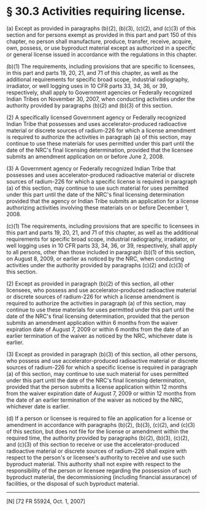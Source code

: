 # § 30.3   Activities requiring license.

(a) Except as provided in paragraphs (b)(2), (b)(3), (c)(2), and (c)(3) of this section and for persons exempt as provided in this part and part 150 of this chapter, no person shall manufacture, produce, transfer, receive, acquire, own, possess, or use byproduct material except as authorized in a specific or general license issued in accordance with the regulations in this chapter.


(b)(1) The requirements, including provisions that are specific to licensees, in this part and parts 19, 20, 21, and 71 of this chapter, as well as the additional requirements for specific broad scope, industrial radiography, irradiator, or well logging uses in 10 CFR parts 33, 34, 36, or 39, respectively, shall apply to Government agencies or Federally recognized Indian Tribes on November 30, 2007, when conducting activities under the authority provided by paragraphs (b)(2) and (b)(3) of this section.


(2) A specifically licensed Government agency or Federally recognized Indian Tribe that possesses and uses accelerator-produced radioactive material or discrete sources of radium-226 for which a license amendment is required to authorize the activities in paragraph (a) of this section, may continue to use these materials for uses permitted under this part until the date of the NRC's final licensing determination, provided that the licensee submits an amendment application on or before June 2, 2008.


(3) A Government agency or Federally recognized Indian Tribe that possesses and uses accelerator-produced radioactive material or discrete sources of radium-226 for which a specific license is required in paragraph (a) of this section, may continue to use such material for uses permitted under this part until the date of the NRC's final licensing determination provided that the agency or Indian Tribe submits an application for a license authorizing activities involving these materials on or before December 1, 2008.


(c)(1) The requirements, including provisions that are specific to licensees in this part and parts 19, 20, 21, and 71 of this chapter, as well as the additional requirements for specific broad scope, industrial radiography, irradiator, or well logging uses in 10 CFR parts 33, 34, 36, or 39, respectively, shall apply to all persons, other than those included in paragraph (b)(1) of this section, on August 8, 2009, or earlier as noticed by the NRC, when conducting activities under the authority provided by paragraphs (c)(2) and (c)(3) of this section.


(2) Except as provided in paragraph (b)(2) of this section, all other licensees, who possess and use accelerator-produced radioactive material or discrete sources of radium-226 for which a license amendment is required to authorize the activities in paragraph (a) of this section, may continue to use these materials for uses permitted under this part until the date of the NRC's final licensing determination, provided that the person submits an amendment application within 6 months from the waiver expiration date of August 7, 2009 or within 6 months from the date of an earlier termination of the waiver as noticed by the NRC, whichever date is earlier.


(3) Except as provided in paragraph (b)(3) of this section, all other persons, who possess and use accelerator-produced radioactive material or discrete sources of radium-226 for which a specific license is required in paragraph (a) of this section, may continue to use such material for uses permitted under this part until the date of the NRC's final licensing determination, provided that the person submits a license application within 12 months from the waiver expiration date of August 7, 2009 or within 12 months from the date of an earlier termination of the waiver as noticed by the NRC, whichever date is earlier.


(d) If a person or licensee is required to file an application for a license or amendment in accordance with paragraphs (b)(2), (b)(3), (c)(2), and (c)(3) of this section, but does not file for the license or amendment within the required time, the authority provided by paragraphs (b)(2), (b)(3), (c)(2), and (c)(3) of this section to receive or use the accelerator-produced radioactive material or discrete sources of radium-226 shall expire with respect to the person's or licensee's authority to receive and use such byproduct material. This authority shall not expire with respect to the responsibility of the person or licensee regarding the possession of such byproduct material, the decommissioning (including financial assurance) of facilities, or the disposal of such byproduct material.



---

[N] [72 FR 55924, Oct. 1, 2007]




